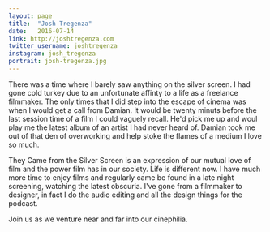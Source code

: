 ```yaml
---
layout: page
title:  "Josh Tregenza"
date:   2016-07-14
link: http://joshtregenza.com
twitter_username: joshtregenza
instagram: josh_tregenza
portrait: josh-tregenza.jpg
---
```



There was a time where I barely saw anything on the silver screen. I had gone cold turkey due to an unfortunate affinty to a life as a freelance filmmaker. The only times that I did step into the escape of cinema was when I would get a call from Damian. It would be twenty minuts before the last session time of a film I could vaguely recall. He'd pick me up and woul play me the latest album of an artist I had never heard of. Damian took me out of that den of overworking and help stoke the flames of a medium I love so much.

They Came from the Silver Screen is an expression of our mutual love of film and the power film has in our society. Life is different now. I have much more time to enjoy films and regularly came be found in a late night screening, watching the latest obscuria. I've gone from a filmmaker to designer, in fact I do the audio editing and all the design things for the podcast. 

Join us as we venture near and far into our cinephilia. 




